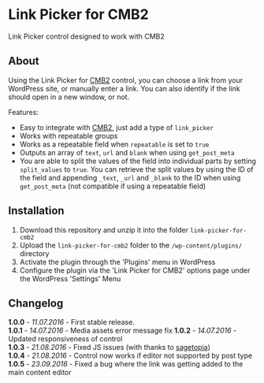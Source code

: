 # Link Picker for CMB2

Link Picker control designed to work with CMB2

## About

Using the Link Picker for [CMB2](https://wordpress.org/plugins/cmb2/) control, you can choose a link from your WordPress site, or manually enter a link. You can also identify if the link should open in a new window, or not.

Features:

* Easy to integrate with [CMB2](https://wordpress.org/plugins/cmb2/), just add a type of `link_picker`
* Works with repeatable groups
* Works as a repeatable field when `repeatable` is set to `true`
* Outputs an array of `text`, `url` and `blank` when using `get_post_meta`
* You are able to split the values of the field into individual parts by setting `split_values` to `true`. You can retrieve the split values by using the ID of the field and appending `_text`, `_url` and `_blank` to the ID when using `get_post_meta` (not compatible if using a repeatable field)

## Installation

1. Download this repository and unzip it into the folder `link-picker-for-cmb2`
2. Upload the `link-picker-for-cmb2` folder to the `/wp-content/plugins/` directory
3. Activate the plugin through the 'Plugins' menu in WordPress
4. Configure the plugin via the 'Link Picker for CMB2' options page under the WordPress 'Settings' Menu

## Changelog

**1.0.0** - *11.07.2016* - First stable release.  
**1.0.1** - *14.07.2016* - Media assets error message fix
**1.0.2** - *14.07.2016* - Updated responsiveness of control  
**1.0.3** - *21.08.2016* - Fixed JS issues (with thanks to [sagetopia](https://profiles.wordpress.org/sagetopia/))    
**1.0.4** - *21.08.2016* - Control now works if editor not supported by post type   
**1.0.5** - *23.09.2016* - Fixed a bug where the link was getting added to the main content editor  

